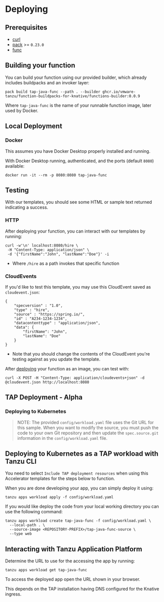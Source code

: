 # Deploying

## Prerequisites
- [curl](https://curl.se/download.html)
- [pack](https://buildpacks.io/docs/tools/pack/) >= `0.23.0`
- [func](https://github.com/knative-sandbox/kn-plugin-func/blob/main/docs/installing_cli.md)

## Building your function

You can build your function using our provided builder, which already includes buildpacks and an invoker layer:
```
pack build tap-java-func --path . --builder ghcr.io/vmware-tanzu/function-buildpacks-for-knative/functions-builder:0.0.9
```
Where `tap-java-func` is the name of your runnable function image, later used by Docker.

## Local Deployment

### Docker

This assumes you have Docker Desktop properly installed and running.

With Docker Desktop running, authenticated, and the ports (default `8080`) available:

```
docker run -it --rm -p 8080:8080 tap-java-func
```
## Testing

With our templates, you should see some HTML or sample text returned indicating a success.

### HTTP

After deploying your function, you can interact with our templates by running:
```
curl -w'\n' localhost:8080/hire \
 -H "Content-Type: application/json" \
 -d '{"firstName":"John", "lastName":"Doe"}' -i
 ```
- Where `/hire` as a path invokes that specific function

### CloudEvents

If you'd like to test this template, you may use this CloudEvent saved as `cloudevent.json`:

```
{
    "specversion" : "1.0",
    "type" : "hire",
    "source" : "https://spring.io/",
    "id" : "A234-1234-1234",
    "datacontenttype" : "application/json",
    "data": {
        "firstName": "John",
        "lastName": "Doe"
    }
}
```
- Note that you should change the contents of the CloudEvent you're testing against as you update the template.

After [deploying](https://github.com/vmware-tanzu/function-buildpacks-for-knative/blob/main/DEPLOYING.md) your function as an image, you can test with:

```
curl -X POST -H "Content-Type: application/cloudevents+json" -d @cloudevent.json http://localhost:8080
```

## TAP Deployment - Alpha

### Deploying to Kubernetes

> NOTE: The provided `config/workload.yaml` file uses the Git URL for this sample. When you want to modify the source, you must push the code to your own Git repository and then update the `spec.source.git` information in the `config/workload.yaml` file.


## Deploying to Kubernetes as a TAP workload with Tanzu CLI

You need to select `Include TAP deployment resources` when using this Accelerator templates for the steps below to function.

When you are done developing your app, you can simply deploy it using:

```
tanzu apps workload apply -f config/workload.yaml
```

If you would like deploy the code from your local working directory you can use the following command:

```
tanzu apps workload create tap-java-func -f config/workload.yaml \
  --local-path . \
  --source-image <REPOSITORY-PREFIX>/tap-java-func-source \
  --type web
```

## Interacting with Tanzu Application Platform

Determine the URL to use for the accessing the app by running:

```
tanzu apps workload get tap-java-func
```

To access the deployed app open the URL shown in your browser.

This depends on the TAP installation having DNS configured for the Knative ingress.
